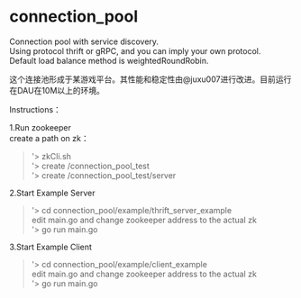 # connection_pool
  
Connection pool with service discovery.  
Using protocol thrift or gRPC, and you can imply your own protocol.  
Default load balance method is weightedRoundRobin.  
  
  
这个连接池形成于某游戏平台。其性能和稳定性由@juxu007进行改进。目前运行在DAU在10M以上的环境。  
  
Instructions：  
  
1.Run zookeeper  
  create a path on zk：  
  > '> zkCli.sh  
  > '> create /connection_pool_test  
  > '> create /connection_pool_test/server  
  
2.Start Example Server  
  > '> cd connection_pool/example/thrift_server_example  
  > edit main.go and change zookeeper address to the actual zk  
  > '> go run main.go  
  
3.Start Example Client  
  > '> cd connection_pool/example/client_example  
  > edit main.go and change zookeeper address to the actual zk  
  > '> go run main.go  

